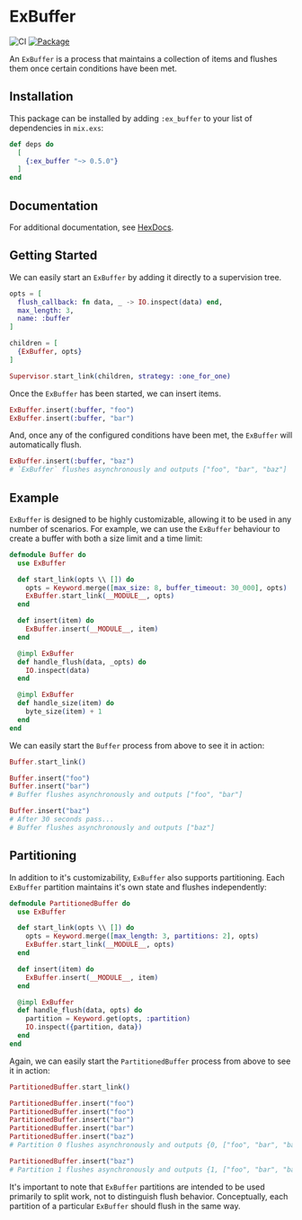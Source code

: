 # ExBuffer

![CI](https://github.com/gdwoolbert3/ex_buffer/actions/workflows/ci.yml/badge.svg)
[![Package](https://img.shields.io/hexpm/v/ex_buffer.svg)](https://hex.pm/packages/ex_buffer)

An `ExBuffer` is a process that maintains a collection of items and flushes them once certain conditions have
been met.

## Installation

This package can be installed by adding `:ex_buffer` to your list of dependencies in `mix.exs`:

```elixir
def deps do
  [
    {:ex_buffer "~> 0.5.0"}
  ]
end
```

## Documentation

For additional documentation, see [HexDocs](https://hexdocs.pm/ex_buffer/readme.html).

## Getting Started

We can easily start an `ExBuffer` by adding it directly to a supervision tree.

```elixir
opts = [
  flush_callback: fn data, _ -> IO.inspect(data) end,
  max_length: 3,
  name: :buffer
]

children = [
  {ExBuffer, opts}
]

Supervisor.start_link(children, strategy: :one_for_one)
```

Once the `ExBuffer` has been started, we can insert items.

```elixir
ExBuffer.insert(:buffer, "foo")
ExBuffer.insert(:buffer, "bar")
```

And, once any of the configured conditions have been met, the `ExBuffer` will automatically flush.

```elixir
ExBuffer.insert(:buffer, "baz")
# `ExBuffer` flushes asynchronously and outputs ["foo", "bar", "baz"]
```

## Example

`ExBuffer` is designed to be highly customizable, allowing it to be used in any number of scenarios.
For example, we can use the `ExBuffer` behaviour to create a buffer with both a size limit and a time
limit:

```elixir
defmodule Buffer do
  use ExBuffer

  def start_link(opts \\ []) do
    opts = Keyword.merge([max_size: 8, buffer_timeout: 30_000], opts)
    ExBuffer.start_link(__MODULE__, opts)
  end

  def insert(item) do
    ExBuffer.insert(__MODULE__, item)
  end

  @impl ExBuffer
  def handle_flush(data, _opts) do
    IO.inspect(data)
  end

  @impl ExBuffer
  def handle_size(item) do
    byte_size(item) + 1
  end
end
```

We can easily start the `Buffer` process from above to see it in action:

```elixir
Buffer.start_link()

Buffer.insert("foo")
Buffer.insert("bar")
# Buffer flushes asynchronously and outputs ["foo", "bar"]

Buffer.insert("baz")
# After 30 seconds pass...
# Buffer flushes asynchronously and outputs ["baz"]
```

## Partitioning

In addition to it's customizability, `ExBuffer` also supports partitioning. Each `ExBuffer` partition
maintains it's own state and flushes independently:

```elixir
defmodule PartitionedBuffer do
  use ExBuffer

  def start_link(opts \\ []) do
    opts = Keyword.merge([max_length: 3, partitions: 2], opts)
    ExBuffer.start_link(__MODULE__, opts)
  end

  def insert(item) do
    ExBuffer.insert(__MODULE__, item)
  end

  @impl ExBuffer
  def handle_flush(data, opts) do
    partition = Keyword.get(opts, :partition)
    IO.inspect({partition, data})
  end
end
```

Again, we can easily start the `PartitionedBuffer` process from above to see it in action:

```elixir
PartitionedBuffer.start_link()

PartitionedBuffer.insert("foo")
PartitionedBuffer.insert("foo")
PartitionedBuffer.insert("bar")
PartitionedBuffer.insert("bar")
PartitionedBuffer.insert("baz")
# Partition 0 flushes asynchronously and outputs {0, ["foo", "bar", "baz"]}

PartitionedBuffer.insert("baz")
# Partition 1 flushes asynchronously and outputs {1, ["foo", "bar", "baz"]}
```

It's important to note that `ExBuffer` partitions are intended to be used primarily to split work, not
to distinguish flush behavior. Conceptually, each partition of a particular `ExBuffer` should flush in
the same way.
